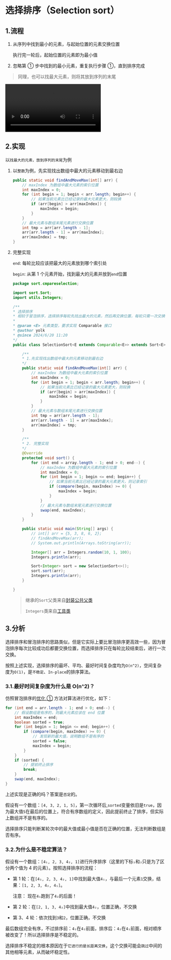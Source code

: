 # 选择排序（Selection sort）

## 1.流程

1. 从序列中找到最小的元素，与起始位置的元素交换位置
   
   执行完一轮后，起始位置的元素即为最小值

2. 忽略第 ① 步中找到的最小元素，重复执行步骤 ①，直到排序完成

> 同理，也可以找最大元素，则将其放到序列的末尾

<video src="./imgs/1.mp4" controls></video>

## 2.实现

以`找最大的元素，放到序列的末尾`为例

1. 以`整数`为例，先实现找出数组中最大的元素移动到最右边

    ```java
    public static void findAndMoveMax(int[] arr) {
        // maxIndex 为数组中最大元素的索引位置
        int maxIndex = 0;
        for (int begin = 1; begin < arr.length; begin++) {
            // 如果当前元素比已经记录的最大元素更大，则较换
            if (arr[begin] > arr[maxIndex]) {
                maxIndex = begin;
            }
        }
        // 最大元素与数组末尾元素进行交换位置
        int tmp = arr[arr.length - 1];
        arr[arr.length - 1] = arr[maxIndex];
        arr[maxIndex] = tmp;
    }
    ```

2. 完整实现
   
   `end`: 每轮比较应该把最大的元素放到哪个索引处
   
   `begin`: 从第 1 个元素开始，找到最大的元素并放到`end`位置

    ```java
    package sort.cmpareselection;

    import sort.Sort;
    import utils.Integers;

    /**
    * 选择排序
    * 相较于冒泡排序，选择排序每轮先找出最大的元素，然后再交换位置，每轮只需一次交换
    *
    * @param <E> 元素类型，要求实现 Comparable 接口
    * @author yolk
    * @since 2024/6/20 11:20
    */
    public class SelectionSort<E extends Comparable<E>> extends Sort<E> {

        /**
        * 1.先实现找出数组中最大的元素移动到最右边
        */
        public static void findAndMoveMax(int[] arr) {
            // maxIndex 为数组中最大元素的索引位置
            int maxIndex = 0;
            for (int begin = 1; begin < arr.length; begin++) {
                // 如果当前元素比已经记录的最大元素更大，则较换
                if (arr[begin] > arr[maxIndex]) {
                    maxIndex = begin;
                }
            }
            // 最大元素与数组末尾元素进行交换位置
            int tmp = arr[arr.length - 1];
            arr[arr.length - 1] = arr[maxIndex];
            arr[maxIndex] = tmp;
        }

        /**
        * 2. 完整实现
        */
        @Override
        protected void sort() {
            for (int end = array.length - 1; end > 0; end--) {
                // maxIndex 为数组中最大元素的索引位置
                int maxIndex = 0;
                for (int begin = 1; begin <= end; begin++) {
                    // 如果当前元素比已经记录的最大元素更大，则记录索引
                    if (compare(begin, maxIndex) >= 0) {
                        maxIndex = begin;
                    }
                }
                // 最大元素与数组末尾元素进行交换位置
                swap(end, maxIndex);
            }
        }

        public static void main(String[] args) {
            // int[] arr = {5, 3, 8, 6, 2};
            // findAndMoveMax(arr);
            // System.out.println(Arrays.toString(arr));

            Integer[] arr = Integers.random(10, 1, 100);
            Integers.println(arr);

            Sort<Integer> sort = new SelectionSort<>();
            sort.sort(arr);
            Integers.println(arr);
        }

    }
    ```

    > 继承的`Sort`父类来自[封装公共父类](/programming/algorithm/sort/#_3-封装公共父类)
    > 
    > `Integers`类来自[工具类](/programming/algorithm/sort/#_5-1-integers-java)

## 3.分析

选择排序和冒泡排序的思路类似，但是它实际上要比冒泡排序更高效一些，因为冒泡排序每次比较成功后都要交换位置，而选择排序只在每轮比较结束后，进行一次交换。

按照上述实现，选择排序的最坏、平均、最好时间复杂度均为`O(n^2)`，空间复杂度为`O(1)`，是`不稳定`、`In-place`的排序算法。

### 3.1.最好时间复杂度为什么是 O(n^2)？

仿照冒泡排序的[优化 ①](../bubble/#_3-1-优化-1-如果数组已经是有序的-可以提前终止排序) 方法对算法进行优化，如下：

```java
for (int end = arr.length - 1; end > 0; end--) {
    // 假设数组是有序的，则最大元素应该在 end 位置
    int maxIndex = end;
    boolean sorted = true; 
    for (int begin = 1; begin <= end; begin++) {
        if (compare(begin, maxIndex) >= 0) {
            // 发现新的最大值，说明数组不是有序的
            sorted = false; 
            maxIndex = begin;
        }
    }
    if (sorted) {
        // 提前终止排序
        break;
    }
    swap(end, maxIndex);
}
```

上述实现是正确的吗？答案是`否定`的。

假设有一个数组：`[4, 3, 2, 1, 5]`，第一次循环后,`sorted`变量依旧是`true`，因为最大值`5`在最后的位置上，符合有序数组的定义，因此提前终止了排序，但实际上数组并不是有序的。

选择排序只能判断某轮次中的最大值或最小值是否在正确的位置，无法判断数组是否有序。

### 3.2.为什么是不稳定算法？

假设有一个数组：`[4₁, 2, 3, 4₂, 1]`进行升序排序（这里的下标`₁`和`₂`只是为了区分两个值为 4 的元素）。按照选择排序的流程：

- 第 1 轮：在`[4₁, 2, 3, 4₂, 1]`中找到最大值`4₁`，与最后一个元素`1`交换，结果：`[1, 2, 3, 4₂, 4₁]`。
  
  注意： 现在`4₁`跑到了`4₂`的后面！

- 第 2 轮：在`[2, 1, 3, 4₂]`中找到最大值`4₂`，位置正确，不交换

- 第 3、4 轮：依次找到`3`和`2`，位置正确，不交换

最后数组完全有序，不过排序前：`4₁`在`4₂`前面，排序后：`4₂`在`4₁`前面，相对顺序被改变了！所以选择排序是不稳定的。

选择排序不稳定的根本原因在于`它进行的是长距离交换`，这个交换可能会`跳过`中间的其他相等元素，从而破坏稳定性。
